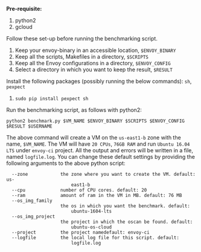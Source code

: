 **Pre-requisite:**

1. python2
2. gcloud

Follow these set-up before running the benchmarking script.

1. Keep your envoy-binary in an accessible location, `$ENVOY_BINARY`
2. Keep all the scripts, Makefiles in a directory, `$SCRIPTS`
3. Keep all the Envoy configurations in a directory, `$ENVOY_CONFIG`
4. Select a directory in which you want to keep the result, `$RESULT`

Install the following packages (possibly running the below commands): `sh`, `pexpect`

1. `sudo pip install pexpect sh`

Run the benchmarking script, as follows with python2:

	python2 benchmark.py $VM_NAME $ENVOY_BINARY $SCRIPTS $ENVOY_CONFIG $RESULT $USERNAME

The above command will create a VM on the `us-east1-b` zone with the name, `$VM_NAME`. The VM will have `20 CPUs`, `76GB RAM` and run `Ubuntu 16.04 LTS` under `envoy-ci` project. All the output and errors will be written in a file, named `logfile.log`. You can change these default settings by providing the following arguments to the above python script:


	  --zone            the zone where you want to create the VM. default: us-
	                        east1-b
	  --cpu             number of CPU cores. default: 20
	  --ram             amount of ram in the VM in MB. default: 76 MB
	  --os_img_family
	           			the os in which you want the benchmark. default:
	                        ubuntu-1604-lts
	  --os_img_project
	                 	the project in which the oscan be found. default:
	                        ubuntu-os-cloud
	  --project     	the project namedefault: envoy-ci
	  --logfile     	the local log file for this script. default:
	                        logfile.log
	                        